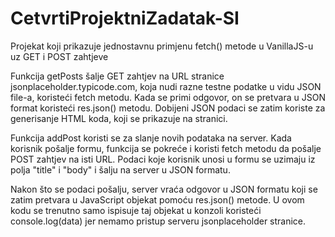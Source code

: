 # CetvrtiProjektniZadatak-SI

Projekat koji prikazuje jednostavnu primjenu fetch() metode u VanillaJS-u uz GET i POST zahtjeve

Funkcija getPosts šalje GET zahtjev na URL stranice jsonplaceholder.typicode.com, koja nudi razne testne podatke u vidu JSON file-a, koristeći fetch metodu.
Kada se primi odgovor, on se pretvara u JSON format koristeći res.json() metodu.
Dobijeni JSON podaci se zatim koriste za generisanje HTML koda, koji se prikazuje na stranici.

Funkcija addPost koristi se za slanje novih podataka na server.
Kada korisnik pošalje formu, funkcija se pokreće i koristi fetch metodu da pošalje POST zahtjev na isti URL.
Podaci koje korisnik unosi u formu se uzimaju iz polja "title" i "body" i šalju na server u JSON formatu.

Nakon što se podaci pošalju, server vraća odgovor u JSON formatu koji se zatim pretvara u JavaScript objekat pomoću res.json() metode.
U ovom kodu se trenutno samo ispisuje taj objekat u konzoli koristeći console.log(data) jer nemamo pristup serveru jsonplaceholder stranice.
